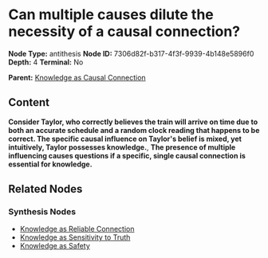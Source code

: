 # Can multiple causes dilute the necessity of a causal connection?

**Node Type:** antithesis
**Node ID:** 7306d82f-b317-4f3f-9939-4b148e5896f0
**Depth:** 4
**Terminal:** No

**Parent:** [Knowledge as Causal Connection](knowledge-as-causal-connection-synthesis-95a7cb5d-d335-445e-8fdc-5030b6ce7c51.md)

## Content

**Consider Taylor, who correctly believes the train will arrive on time due to both an accurate schedule and a random clock reading that happens to be correct. The specific causal influence on Taylor's belief is mixed, yet intuitively, Taylor possesses knowledge.**, **The presence of multiple influencing causes questions if a specific, single causal connection is essential for knowledge.**

## Related Nodes

### Synthesis Nodes

- [Knowledge as Reliable Connection](knowledge-as-reliable-connection-synthesis-4b345e0c-c045-4ecc-b8f9-7d3da94da88d.md)
- [Knowledge as Sensitivity to Truth](knowledge-as-sensitivity-to-truth-synthesis-3e5fc285-393f-45fe-8247-0652fd4bfe1f.md)
- [Knowledge as Safety](knowledge-as-safety-synthesis-99b9653c-06dc-486f-88ab-2ccf1887289c.md)
